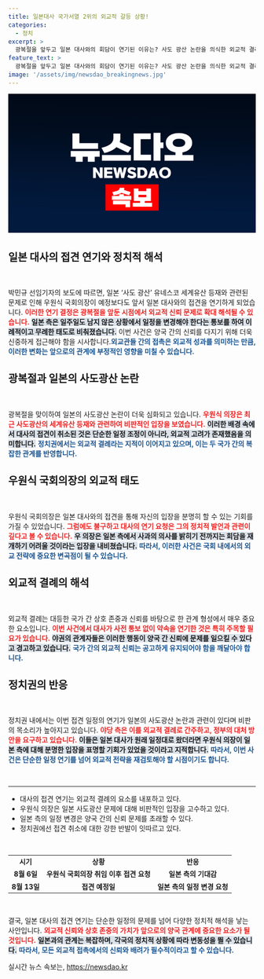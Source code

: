 ```yaml
---
title: 일본대사 국가서열 2위의 외교적 갈등 상황!
categories:
  - 정치
excerpt: >
  광복절을 앞두고 일본 대사와의 회담이 연기된 이유는? 사도 광산 논란을 의식한 외교적 결례가 화두로 떠오르고 있다. 13일 예정된 접견이 갑작스럽게 취소된 배경을 파헤친다!
feature_text: >
  광복절을 앞두고 일본 대사와의 회담이 연기된 이유는? 사도 광산 논란을 의식한 외교적 결례가 화두로 떠오르고 있다. 13일 예정된 접견이 갑작스럽게 취소된 배경을 파헤친다!
image: '/assets/img/newsdao_breakingnews.jpg'
---
```


<p><img src="/assets/img/newsdao_breakingnews.jpg" alt="bookingtag 속보" /></p>

<h2 data-ke-size="size26">일본 대사의 접견 연기와 정치적 해석</h2>

<p data-ke-size="size16">&nbsp;</p>

<p>박민규 선임기자의 보도에 따르면, 일본 ‘사도 광산’ 유네스코 세계유산 등재와 관련된 문제로 인해 우원식 국회의장이 예정보다도 앞서 일본 대사와의 접견을 연기하게 되었습니다. <b><span style="color: #ee2323;">이러한 연기 결정은 광복절을 앞둔 시점에서 외교적 신뢰 문제로 확대 해석될 수 있습니다.</span></b> <b><span style="background-color: #21538527;">일본 측은 일주일도 남지 않은 상황에서 일정을 변경해야 한다는 통보를 하여 이례적이고 무례한 태도로 비춰졌습니다.</span></b> 이번 사건은 양국 간의 신뢰를 다지기 위해 더욱 신중하게 접근해야 함을 시사합니다.<b><span style="color: #1a5490;">외교관들 간의 접촉은 외교적 성과를 의미하는 만큼, 이러한 변화는 앞으로의 관계에 부정적인 영향을 미칠 수 있습니다.</span></b></p>

<h2 data-ke-size="size26">광복절과 일본의 사도광산 논란</h2>

<p data-ke-size="size16">&nbsp;</p>

<p>광복절을 맞이하여 일본의 사도광산 논란이 더욱 심화되고 있습니다. <b><span style="color: #ee2323;">우원식 의장은 최근 사도광산의 세계유산 등재와 관련하여 비판적인 입장을 보였습니다.</span></b> <b><span style="background-color: #21538527;">이러한 배경 속에서 대사의 접견이 취소된 것은 단순한 일정 조정이 아니라, 외교적 고려가 존재했음을 의미합니다.</span></b> <b><span style="color: #1a5490;">정치권에서는 외교적 결례라는 지적이 이어지고 있으며, 이는 두 국가 간의 복잡한 관계를 반영합니다.</span></b></p>

<h2 data-ke-size="size26">우원식 국회의장의 외교적 태도</h2>

<p data-ke-size="size16">&nbsp;</p>

<p>우원식 국회의장은 일본 대사와의 접견을 통해 자신의 입장을 분명히 할 수 있는 기회를 가질 수 있었습니다. <b><span style="color: #ee2323;">그럼에도 불구하고 대사의 연기 요청은 그의 정치적 발언과 관련이 깊다고 볼 수 있습니다.</span></b> <b><span style="background-color: #21538527;">우 의장은 일본 측에서 사과의 의사를 밝히기 전까지는 회담을 재개하기 어려울 것이라는 입장을 내비쳤습니다.</span></b> <b><span style="color: #1a5490;">따라서, 이러한 사건은 국회 내에서의 외교 전략에 중요한 변곡점이 될 수 있습니다.</span></b></p>

<h2 data-ke-size="size26">외교적 결례의 해석</h2>

<p data-ke-size="size16">&nbsp;</p>

<p>외교적 결례는 대등한 국가 간 상호 존중과 신뢰를 바탕으로 한 관계 형성에서 매우 중요한 요소입니다. <b><span style="color: #ee2323;">이번 사건에서 대사가 사전 통보 없이 약속을 연기한 것은 특히 주목할 필요가 있습니다.</span></b> <b><span style="background-color: #21538527;">야권의 관계자들은 이러한 행동이 양국 간 신뢰에 문제를 일으킬 수 있다고 경고하고 있습니다.</span></b> <b><span style="color: #1a5490;">국가 간의 외교적 신뢰는 공고하게 유지되어야 함을 깨달아야 합니다.</span></b></p>

<h2 data-ke-size="size26">정치권의 반응</h2>

<p data-ke-size="size16">&nbsp;</p>

<p>정치권 내에서는 이번 접견 일정의 연기가 일본의 사도광산 논란과 관련이 있다며 비판의 목소리가 높아지고 있습니다. <b><span style="color: #ee2323;">야당 측은 이를 외교적 결례로 간주하고, 정부의 대처 방안을 요구하고 있습니다.</span></b> <b><span style="background-color: #21538527;">이들은 일본 대사가 원래 일정대로 왔더라면 우원식 의장이 일본 측에 대해 분명한 입장을 표명할 기회가 있었을 것이라고 지적합니다.</span></b> <b><span style="color: #1a5490;">따라서, 이번 사건은 단순한 일정 연기를 넘어 외교적 전략을 재검토해야 할 시점이기도 합니다.</span></b></p>

<p data-ke-size="size16">&nbsp;</p>

<hr>

<ul>
    <li>대사의 접견 연기는 외교적 결례의 요소를 내포하고 있다.</li>
    <li>우원식 의장은 일본 사도광산 문제에 대해 비판적인 입장을 고수하고 있다.</li>
    <li>일본 측의 일정 변경은 양국 간의 신뢰 문제를 초래할 수 있다.</li>
    <li>정치권에선 접견 취소에 대한 강한 반발이 잇따르고 있다.</li>
</ul>

<p data-ke-size="size16">&nbsp;</p>

<table>
    <tr>
        <td style="text-align: center; height: 17px;"><b>시기</b></td>
        <td style="text-align: center; height: 17px;"><b>상황</b></td>
        <td style="text-align: center; height: 17px;"><b>반응</b></td>
    </tr>
    <tr>
        <td style="text-align: center; height: 17px;"><b>8월 6일</b></td>
        <td style="text-align: center; height: 17px;"><b>우원식 국회의장 취임 이후 접견 요청</b></td>
        <td style="text-align: center; height: 17px;"><b>일본 측의 기대감</b></td>
    </tr>
    <tr>
        <td style="text-align: center; height: 17px;"><b>8월 13일</b></td>
        <td style="text-align: center; height: 17px;"><b>접견 예정일</b></td>
        <td style="text-align: center; height: 17px;"><b>일본 측의 일정 변경 요청</b></td>
    </tr>
</table>

<p data-ke-size="size16">&nbsp;</p>

<p>결국, 일본 대사의 접견 연기는 단순한 일정의 문제를 넘어 다양한 정치적 해석을 낳는 사안입니다. <b><span style="color: #ee2323;">외교적 신뢰와 상호 존중의 가치가 앞으로의 양국 관계에 중요한 요소가 될 것입니다.</span></b> <b><span style="background-color: #21538527;">일본과의 관계는 복잡하며, 각국의 정치적 상황에 따라 변동성을 띌 수 있습니다.</span></b> <b><span style="color: #1a5490;">따라서, 모든 외교적 접촉에서의 신뢰와 배려가 필수적이라고 할 수 있습니다.</span></b></p>
실시간 뉴스 속보는, <a href="https://newsdao.kr" rel="dofollow">https://newsdao.kr</a>


